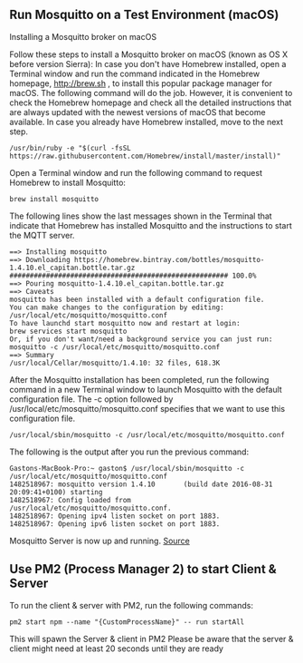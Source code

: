 ## Run Mosquitto on a Test Environment (macOS)
Installing a Mosquitto broker on macOS

Follow these steps to install a Mosquitto broker on macOS (known as OS X before version Sierra):
In case you don't have Homebrew installed, open a Terminal window and run the command indicated in the Homebrew homepage, http://brew.sh , to install this popular package manager for macOS. The following command will do the job. However, it is convenient to check the Homebrew homepage and check all the detailed instructions that are always updated with the newest versions of macOS that become available. In case you already have Homebrew installed, move to the next step.

```
/usr/bin/ruby -e "$(curl -fsSL https://raw.githubusercontent.com/Homebrew/install/master/install)"
```
Open a Terminal window and run the following command to request Homebrew to install Mosquitto:
```
brew install mosquitto
```
The following lines show the last messages shown in the Terminal that indicate that Homebrew has installed Mosquitto and the instructions to start the MQTT server.
```
==> Installing mosquitto 
==> Downloading https://homebrew.bintray.com/bottles/mosquitto-      1.4.10.el_capitan.bottle.tar.gz
###################################################### 100.0%
==> Pouring mosquitto-1.4.10.el_capitan.bottle.tar.gz
==> Caveats
mosquitto has been installed with a default configuration file.
You can make changes to the configuration by editing:
/usr/local/etc/mosquitto/mosquitto.conf
To have launchd start mosquitto now and restart at login:
brew services start mosquitto
Or, if you don't want/need a background service you can just run:
mosquitto -c /usr/local/etc/mosquitto/mosquitto.conf
==> Summary
/usr/local/Cellar/mosquitto/1.4.10: 32 files, 618.3K
```
After the Mosquitto installation has been completed, run the following command in a new Terminal window to launch Mosquitto with the default configuration file. The -c option followed by /usr/local/etc/mosquitto/mosquitto.conf specifies that we want to use this configuration file.
```
/usr/local/sbin/mosquitto -c /usr/local/etc/mosquitto/mosquitto.conf
```
The following is the output after you run the previous command:
```
Gastons-MacBook-Pro:~ gaston$ /usr/local/sbin/mosquitto -c       /usr/local/etc/mosquitto/mosquitto.conf
1482518967: mosquitto version 1.4.10       (build date 2016-08-31 20:09:41+0100) starting
1482518967: Config loaded from       /usr/local/etc/mosquitto/mosquitto.conf.
1482518967: Opening ipv4 listen socket on port 1883.
1482518967: Opening ipv6 listen socket on port 1883.
```

Mosquitto Server is now up and running.
[Source](https://subscription.packtpub.com/book/application-development/9781787287815/1/ch01lvl1sec12/installing-a-mosquitto-broker-on-macos)

## Use PM2 (Process Manager 2) to start Client & Server
To run the client & server with PM2, run the following commands:
```
pm2 start npm --name "{CustomProcessName}" -- run startAll
```
This will spawn the Server & client in PM2
Please be aware that the server & client might need at least 20 seconds until they are ready
